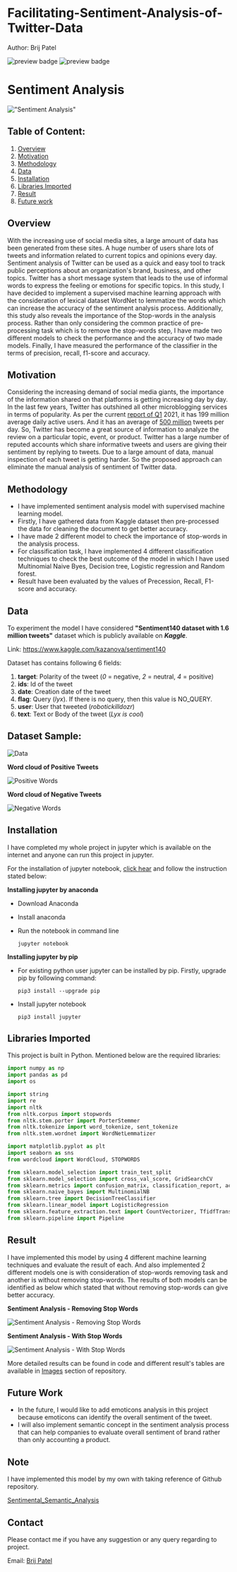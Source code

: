 # Facilitating-Sentiment-Analysis-of-Twitter-Data

Author: Brij Patel

![preview badge](https://img.shields.io/twitter/follow/brij9898?style=social) ![preview badge](https://img.shields.io/github/followers/Brij910?style=social)

# Sentiment Analysis

!["Sentiment Analysis"](Images/Sentiment-Analysis.gif)

## Table of Content:

1. [Overview](#overview)
2. [Motivation](#motivation)
3. [Methodology](#methodology)
4. [Data](#data)
5. [Installation](#intallation)
6. [Libraries Imported](#libraries-imported) 
7. [Result](#result)
8. [Future work](#future-work)

## Overview

With the increasing use of social media sites, a large amount of data has been generated from these sites. A huge number of users share lots of tweets and information related to current topics and opinions every day. Sentiment analysis of Twitter can be used as a quick and easy tool to track public perceptions about an organization's brand, business, and other topics. Twitter has a short message system that leads to the use of informal words to express the feeling or emotions for specific topics. In this study, I have decided to implement a supervised machine learning approach with the consideration of lexical dataset WordNet to lemmatize the words which can increase the accuracy of the sentiment analysis process. Additionally, this study also reveals the importance of the Stop-words in the analysis process. Rather than only considering the common practice of pre-processing task which is to remove the stop-words step, I have made two different models to check the performance and the accuracy of two made models. Finally, I have measured the performance of the classifier in the terms of precision, recall, f1-score and accuracy.

## Motivation

Considering the increasing demand of social media giants, the importance of the information shared on that platforms is getting increasing day by day. In the last few years, Twitter has outshined all other microblogging services in terms of popularity. As per the current [report of Q1](https://www.businessofapps.com/data/twitter-statistics/) 2021, it has 199 million average daily active users. And it has an average of [500 million](https://www.oberlo.in/blog/twitter-statistics) tweets per day. So, Twitter has become a great source of information to analyze the review on a particular topic, event, or product. Twitter has a large number of reputed accounts which share informative tweets and users are giving their sentiment by replying to tweets. Due to a large amount of data, manual inspection of each tweet is getting harder. So the proposed approach can eliminate the manual analysis of sentiment of Twitter data. 

## Methodology

* I have implemented sentiment analysis model with supervised machine learning model.
* Firstly, I have gathered data from Kaggle dataset then pre-processed the data for cleaning the document to get better accuracy.
* I have made 2 different model to check the importance of stop-words in the analysis process.
* For classification task, I have implemented 4 different classification techniques to check the best outcome of the model in which I have used Multinomial Naive Byes, Decision tree, Logistic regression and Random forest.
* Result have been evaluated by the values of Precession, Recall, F1-score and accuracy. 

## Data

To experiment the model I have considered **"Sentiment140 dataset with 1.6 million tweets"** dataset which is publicly available on _**Kaggle**_.

Link: https://www.kaggle.com/kazanova/sentiment140

Dataset has contains following 6 fields:

1. **target**: Polarity of the tweet (*0* = negative, *2* = neutral, *4* = positive)
2. **ids**: Id of the tweet
3. **date**: Creation date of the tweet
4. **flag**: Query (*lyx*). If there is no query, then this value is NO_QUERY.
5. **user**: User that tweeted (*robotickilldozr*)
6. **text**: Text or Body of the tweet (*Lyx is cool*)

## Dataset Sample:

![Data](Images/Data-Sample.png)

**Word cloud of Positive Tweets**

![Positive Words](Images/Positive-Words.png)

**Word cloud of Negative Tweets**

![Negative Words](Images/Negative-Words.png)



## Installation

I have completed my whole project in jupyter which is available on the internet and anyone can run this project in jupyter.

For the installation of jupyter notebook, [click hear](https://test-jupyter.readthedocs.io/en/latest/install.html) and follow the instruction stated below:

**Installing jupyter by anaconda**

* Download Anaconda 

* Install anaconda

* Run the notebook in command line

  ```
  jupyter notebook
  ```

**Installing jupyter by pip**

* For existing python user jupyter can be installed by pip. Firstly, upgrade pip by following command:

  ``` 
  pip3 install --upgrade pip
  ```

* Install jupyter notebook

  ```
  pip3 install jupyter
  ```

  

## Libraries Imported

This project is built in Python. Mentioned below are the required libraries:

```python
import numpy as np 
import pandas as pd 
import os
```

``` python
import string
import re
import nltk
from nltk.corpus import stopwords
from nltk.stem.porter import PorterStemmer
from nltk.tokenize import word_tokenize, sent_tokenize
from nltk.stem.wordnet import WordNetLemmatizer

import matplotlib.pyplot as plt
import seaborn as sns
from wordcloud import WordCloud, STOPWORDS
```

```python
from sklearn.model_selection import train_test_split
from sklearn.model_selection import cross_val_score, GridSearchCV
from sklearn.metrics import confusion_matrix, classification_report, accuracy_score, f1_score
from sklearn.naive_bayes import MultinomialNB
from sklearn.tree import DecisionTreeClassifier
from sklearn.linear_model import LogisticRegression
from sklearn.feature_extraction.text import CountVectorizer, TfidfTransformer
from sklearn.pipeline import Pipeline
```




## Result 

I have implemented this model by using 4 different machine learning techniques and evaluate the result of each. And also implemented 2 different models one is with consideration of stop-words removing task and another is without removing stop-words. The results of both models can be identified as below which stated that without removing stop-words can give better accuracy.

**Sentiment Analysis - Removing Stop Words**

![Sentiment Analysis - Removing Stop Words](Images/Final-Result-1.png)

**Sentiment Analysis - With Stop Words**

![Sentiment Analysis - With Stop Words](Images/Final-Result-2.png)

More detailed results can be found in code and different result's tables are available in [Images](Images) section of repository.

## Future Work

* In the future, I would like to add emoticons analysis in this project because emoticons can identify the overall sentiment of the tweet.
* I will also implement semantic concept in the sentiment analysis process that can help companies to evaluate overall sentiment of brand rather than only accounting a product.

## Note

I have implemented this model by my own with taking reference of Github repository.

[Sentimental_Semantic_Analysis](https://github.com/Nikhil612/Sentimental_Semantic_Analysis)

## Contact 

Please contact me if you have any suggestion or any query regarding to project.

Email: [Brij Patel](mailto:bpatel34@lakeheadu.ca?subject=[GitHub]%20Source%20Han%20Sans)
